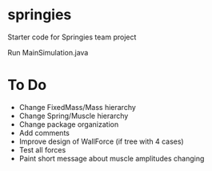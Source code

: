 springies
=========

Starter code for Springies team project

Run MainSimulation.java 

To Do
=====
* Change FixedMass/Mass hierarchy
* Change Spring/Muscle hierarchy
* Change package organization
* Add comments
* Improve design of WallForce (if tree with 4 cases)
* Test all forces
* Paint short message about muscle amplitudes changing
